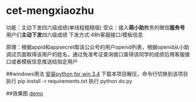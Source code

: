 # cet-mengxiaozhu
功能：主动下发四六级成绩(单线程粗糙版)
受众：接入**萌小助**教务的微信**服务号**用户们**主动下发**四六级成绩
下发方式:48h客服接口/模板信息

原理：根据appid和appsecret取该公众号的用户openid列表，根据openid从小助调试页面取得该用户的姓名，通过免准考证查询接口查得该同学的成绩后用客服接口或者模板信息推送给指定用户

##windows用法
[安装python for win 3.4](https://www.python.org/downloads/windows/)
下载本项目解压，命令行切换到该项目
执行 pip install -r requirements.txt
执行 python do.py

##效果图
[demo](http://7ls08n.com1.z0.glb.clouddn.com/Screenshot_2016-02-24-21-00-49.gif)
